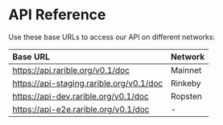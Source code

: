 # API Reference

Use these base URLs to access our API on different networks:

| Base URL | Network |
| :--- | :--- |
| https://api.rarible.org/v0.1/doc | Mainnet |
| https://api-staging.rarible.org/v0.1/doc | Rinkeby |
| https://api-dev.rarible.org/v0.1/doc | Ropsten |
| https://api-e2e.rarible.org/v0.1/doc | - |
